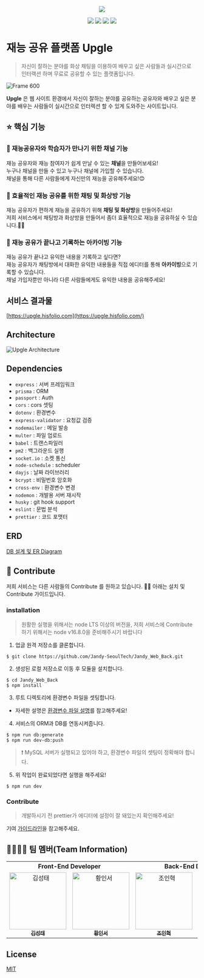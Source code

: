 <p align="center">
<img src="https://user-images.githubusercontent.com/28949213/138109377-4a86da46-6e83-466b-a60c-d2dd4a24b440.png"/>
</p>
<p align="center">   
   <img src='https://img.shields.io/github/package-json/v/Jandy-SeoulTech/Jandy_Web_Back'>
     <a href="https://github.com/Jandy-SeoulTech/Jandy_Web_Back/issues"><img src='https://img.shields.io/github/issues/Jandy-SeoulTech/Jandy_Web_Back'></a>
      <a href="https://github.com/Jandy-SeoulTech/Jandy_Web_Back/graphs/contributors"><img src='https://img.shields.io/github/contributors/Jandy-SeoulTech/Jandy_Web_Back'></a>
      <a href='https://github.com/Jandy-SeoulTech/Jandy_Web_Back/blob/main/LICENSE'><img src='https://img.shields.io/github/license/Jandy-SeoulTech/Jandy_Web_Back'></a>
</p>

# 재능 공유 플랫폼 Upgle

> 자신이 잘하는 분야를 화상 채팅을 이용하여 배우고 싶은 사람들과 실시간으로 인터랙션 하며 무료로 공유할 수 있는 플랫폼입니다. 

 
![Frame 600](https://user-images.githubusercontent.com/28949213/138156338-01c46b24-9d25-4ede-a428-76d7d06893a0.png)

**Upgle** 은 웹 사이트 환경에서 자신이 잘하는 분야를 공유하는 공유자와 배우고 싶은 분야를 배우는 사람들이 실시간으로 인터렉션 할 수 있게 도와주는 사이트입니다.
   


## ⭐️ 핵심 기능

### 🌈 재능공유자와 학습자가 만나기 위한 채널 기능
재능 공유자와 재능 참여자가 쉽게 만날 수 있는 **채널**을 만들어보세요!    
누구나 채널을 만들 수 있고 누구나 채널에 가입할 수 있습니다.    
채널을 통해 다른 사람들에게 자신만의 재능을 공유해주세요!😊

### 👥  효율적인 재능 공유를 위한 채팅 및 화상방 기능
재능 공유자가 편하게 재능을 공유하기 위해 **채팅 및 화상방**을 만들어주세요!    
저희 서비스에서 채팅방과 화상방을 만들어서 좀더 효율적으로 재능을 공유하실 수 있습니다.👋🏻

### 📝 재능 공유가 끝나고 기록하는 아카이빙 기능
재능 공유가 끝나고 유익한 내용을 기록하고 싶다면?    
재능 공유자가 채팅방에서 대화한 유익한 내용들을 직접 에디터를 통해 **아카이빙**으로 기록할 수 있습니다.    
채널 가입자뿐만 아니라 다른 사람들에게도 유익한 내용을 공유해주세요!

## 서비스 결과물

[https://upgle.hisfolio.com](https://upgle.hisfolio.com/)

## Architecture
![Upgle Architecture](https://user-images.githubusercontent.com/28949213/138162544-26f92166-1b5f-4240-b7f0-67c11e87e059.png)

## Dependencies
- `express` : 서버 프레임워크
- `prisma` : ORM
- `passport` : Auth 
- `cors` : cors 셋팅
- `dotenv` : 환경변수
- `express-validator` : 요청값 검증
- `nodemailer` : 메일 발송
- `multer` : 파일 업로드
- `babel` : 트랜스파일러
- `pm2` : 백그라운드 실행
- `socket.io` : 소켓 통신
- `node-schedule` : scheduler
- `dayjs` : 날짜 라이브러리
- `bcrypt` : 비밀번호 암호화
- `cross-env` : 환경변수 변경
- `nodemon` : 개발용 서버 재시작
- `husky` : git hook support
- `eslint` : 문법 분석
- `prettier` : 코드 포맷터

## ERD
[DB 설계 및 ER Diagram](https://github.com/Jandy-SeoulTech/Jandy_Web_Back/wiki/DB-%EC%84%A4%EA%B3%84)

## 🌟 Contribute
저희 서비스는 다른 사람들의 Contribute 를 원하고 있습니다. 👋🏻 아래는 설치 및 Contribute 가이드입니다.

### installation
> 원활한 실행을 위해서는 node LTS 이상의 버전을, 저희 서비스에 Contribute 하기 위해서는 node v16.8.0을 준비해주시기 바랍니다

1. 업글 원격 저장소를 클론합니다.
```
$ git clone https://github.com/Jandy-SeoulTech/Jandy_Web_Back.git
```
2. 생성된 로컬 저장소로 이동 후 모듈을 설치합니다.
```
$ cd Jandy_Web_Back
$ npm install
```
3. 루트 디렉토리에 환경변수 파일을 셋팅합니다.    
- 자세한 설명은 [환경변수 파일 설명](https://github.com/Jandy-SeoulTech/Jandy_Web_Back/wiki/%ED%99%98%EA%B2%BD%EB%B3%80%EC%88%98%ED%8C%8C%EC%9D%BC-%EC%84%A4%EB%AA%85)를 참고해주세요! 
4. 서비스의 ORM과 DB를 연동시켜줍니다.
```
$ npm run db:generate
$ npm run dev-db:push
```
> ❗️ MySQL 서버가 실행되고 있어야 하고, 환경변수 파일의 셋팅이 정확해야 합니다.
5. 위 작업이 완료되었다면 실행을 해주세요!
```
$ npm run dev
```

### Contribute
> 개발하시기 전 prettier가 에디터에 설정이 잘 돼있는지 확인해주세요!

기여 [가이드라인](https://github.com/Jandy-SeoulTech/Jandy_Web_Back/blob/dev/CONTRIBUTING.md)을 참고해주세요. 


## 👨‍👩‍👧‍👦 팀 멤버(Team Information)
<table>
   <tr>
      <td colspan="2" align="center"><strong>Front-End Developer</strong></td>
      <td colspan="2" align="center"><strong>Back-End Developer</strong></td>
      <td colspan="1" align="center"><strong>Product Manager</strong></td>
      <td colspan="1" align="center"><strong>Product Designer</strong></td>
   </tr>
  <tr>
    <td align="center">
    <a href="https://github.com/md2eoseo"><img src="https://avatars.githubusercontent.com/u/8054085?v=4" width="150px;" alt="김성태"/><br /><sub><b>김성태</b></sub></a><br />
    </td>
     <td align="center">
        <a href="https://github.com/sjsjsj1246"><img src="https://avatars.githubusercontent.com/u/24623403?v=4" width="150px" alt="황인서"/><br /><sub><b>황인서</b></sub></a>
     </td>
     <td align="center">
        <a href="https://github.com/InHyeok-J"><img src="https://avatars.githubusercontent.com/u/28949213?v=4" width="150px" alt="조인혁"/><br /><sub><b>조인혁</b></sub></a>
     </td>
     <td align="center">
        <a href="https://github.com/iqeq1945"><img src="https://avatars.githubusercontent.com/u/50164778?v=4" width="150px" alt="홍성웅"/><br /><sub><b>홍성웅</b></sub></a>
     </td>
     <td align="center">
        <a href="https://github.com/KeisLuv5991"><img src="https://avatars.githubusercontent.com/u/38745815?v=4" width="150px" alt="최민준"/><br /><sub><b>최민준</b></sub></a>
     </td>
     <td align="center">
        <a href="https://github.com/ssusukang"><img src="https://avatars.githubusercontent.com/u/80057422?v=4" width="150px" alt="김연수"/><br /><sub><b>김연수</b></sub></a>
     </td>
  <tr>
    

</table>

## License
[MIT](https://github.com/Jandy-SeoulTech/Jandy_Web_Back/blob/dev/LICENSE)
